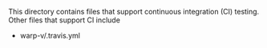 This directory contains files that support continuous integration (CI) testing.
Other files that support CI include
  - warp-v/.travis.yml
